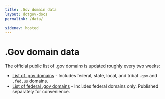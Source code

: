 ```yaml
---
title: .Gov domain data
layout: dotgov-docs
permalink: /data/

sidenav: hosted
---
```


# .Gov domain data

The official public list of .gov domains is updated roughly every two weeks:

* [List of .gov domains](https://raw.githubusercontent.com/GSA/data/gh-pages/dotgov-domains/current-full.csv) - Includes federal, state, local, and tribal `.gov` and `.fed.us` domains.
* [List of federal .gov domains](https://raw.githubusercontent.com/GSA/data/gh-pages/dotgov-domains/current-federal.csv) - Includes federal domains only. Published separately for convenience.

